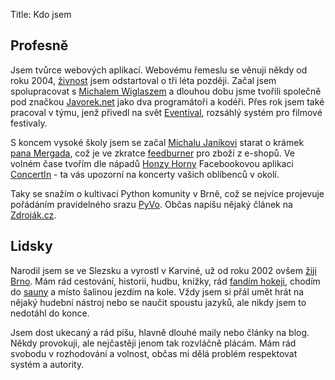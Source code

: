 Title: Kdo jsem

## Profesně

Jsem tvůrce webových aplikací. Webovému řemeslu se věnuji někdy od roku 2004, [živnost](http://wwwinfo.mfcr.cz/cgi-bin/ares/darv_rzp.cgi?ico=74279858&jazyk=cz&xml=1&rozsah=0) jsem odstartoval o tři léta později. Začal jsem spolupracovat s [Michalem Wiglaszem](http://www.linkedin.com/in/michalwiglasz) a dlouhou dobu jsme tvořili společně pod značkou [Javorek.net](http://www.javorek.net) jako dva programátoři a kodéři. Přes rok jsem také pracoval v týmu, jenž přivedl na svět [Eventival](http://www.eventival.com/), rozsáhlý systém pro filmové festivaly.

S koncem vysoké školy jsem se začal [Michalu Janíkovi](http://michaljanik.cz/) starat o krámek [pana Mergada](http://www.mergado.cz), což je ve zkratce [feedburner](http://feedburner.google.com/) pro zboží z e-shopů. Ve volném čase tvořím dle nápadů [Honzy Horny](http://web2-0.cz/) Facebookovou aplikaci [ConcertIn](http://www.concertin.com) - ta vás upozorní na koncerty vašich oblíbenců v okolí.

Taky se snažím o kultivaci Python komunity v Brně, což se nejvíce projevuje pořádáním pravidelného srazu [PyVo](http://srazy.info/brnenske-pyvo/). Občas napíšu nějaký článek na [Zdroják.cz](http://www.zdrojak.cz/autori/jan-javorek/).

## Lidsky

Narodil jsem se ve Slezsku a vyrostl v Karviné, už od roku 2002 ovšem [žiji Brno](http://zitbrno.cz/). Mám rád cestování, historii, hudbu, knížky, rád [fandím hokeji](http://www.hc-kometa.cz/), chodím do [sauny](http://www.sauna-drobneho.cz/) a místo šalinou jezdím na kole. Vždy jsem si přál umět hrát na nějaký hudební nástroj nebo se naučit spoustu jazyků, ale nikdy jsem to nedotáhl do konce.

Jsem dost ukecaný a rád píšu, hlavně dlouhé maily nebo články na blog. Někdy provokuji, ale nejčastěji jenom tak rozvláčně plácám. Mám rád svobodu v rozhodování a volnost, občas mi dělá problém respektovat systém a autority.
